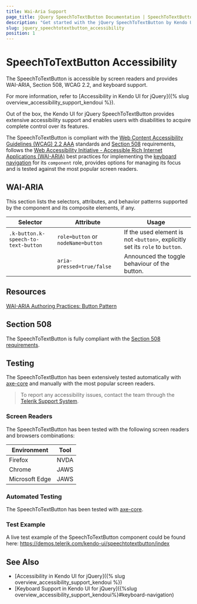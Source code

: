 ```yaml
---
title: Wai-Aria Support
page_title: jQuery SpeechToTextButton Documentation | SpeechToTextButton Accessibility
description: "Get started with the jQuery SpeechToTextButton by Kendo UI and learn about its accessibility support for WAI-ARIA, Section 508, and WCAG 2.2."
slug: jquery_speechtotextbutton_accessibility
position: 1
---
```


# SpeechToTextButton Accessibility

The SpeechToTextButton is accessible by screen readers and provides WAI-ARIA, Section 508, WCAG 2.2, and keyboard support.

 For more information, refer to [Accessibility in Kendo UI for jQuery]({% slug overview_accessibility_support_kendoui %}).




Out of the box, the Kendo UI for jQuery SpeechToTextButton provides extensive accessibility support and enables users with disabilities to acquire complete control over its features.


The SpeechToTextButton is compliant with the [Web Content Accessibility Guidelines (WCAG) 2.2 AAA](https://www.w3.org/TR/WCAG22/) standards and [Section 508](https://www.section508.gov/) requirements, follows the [Web Accessibility Initiative - Accessible Rich Internet Applications (WAI-ARIA)](https://www.w3.org/WAI/ARIA/apg/) best practices for implementing the [keyboard navigation](#keyboard-navigation) for its `component` role, provides options for managing its focus and is tested against the most popular screen readers.

## WAI-ARIA


This section lists the selectors, attributes, and behavior patterns supported by the component and its composite elements, if any.

| Selector | Attribute | Usage |
| -------- | --------- | ----- |
| `.k-button.k-speech-to-text-button` | `role=button` or `nodeName=button` | If the used element is not `<button>`, explicitly set its `role` to `button`. |
|  | `aria-pressed=true/false` | Announced the toggle behaviour of the button. |

## Resources

[WAI-ARIA Authoring Practices: Button Pattern](https://www.w3.org/WAI/ARIA/apg/patterns/button/)

## Section 508


The SpeechToTextButton is fully compliant with the [Section 508 requirements](http://www.section508.gov/).

## Testing


The SpeechToTextButton has been extensively tested automatically with [axe-core](https://github.com/dequelabs/axe-core) and manually with the most popular screen readers.

> To report any accessibility issues, contact the team through the [Telerik Support System](https://www.telerik.com/account/support-center).

### Screen Readers


The SpeechToTextButton has been tested with the following screen readers and browsers combinations:

| Environment | Tool |
| ----------- | ---- |
| Firefox | NVDA |
| Chrome | JAWS |
| Microsoft Edge | JAWS |



### Automated Testing
The SpeechToTextButton has been tested with [axe-core](https://github.com/dequelabs/axe-core).
### Test Example
A live test example of the SpeechToTextButton component could be found here: https://demos.telerik.com/kendo-ui/speechtotextbutton/index
## See Also
* [Accessibility in Kendo UI for jQuery]({% slug overview_accessibility_support_kendoui %})
* [Keyboard Support in Kendo UI for jQuery]({%slug overview_accessibility_support_kendoui%}#keyboard-navigation)
